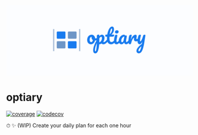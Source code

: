 ![Thumbnail - optiary](./images/thumbnail.png)

# optiary
[![coverage](https://github.com/loxygenK/optiary-api/actions/workflows/coverage.yml/badge.svg)](https://github.com/loxygenK/optiary-api/actions/workflows/coverage.yml) [![codecov](https://codecov.io/gh/loxygenK/optiary/branch/main/graph/badge.svg?token=4XLHEUUXA3)](https://codecov.io/gh/loxygenK/optiary)

⏱ ✨ (WIP) Create your daily plan for each one hour
